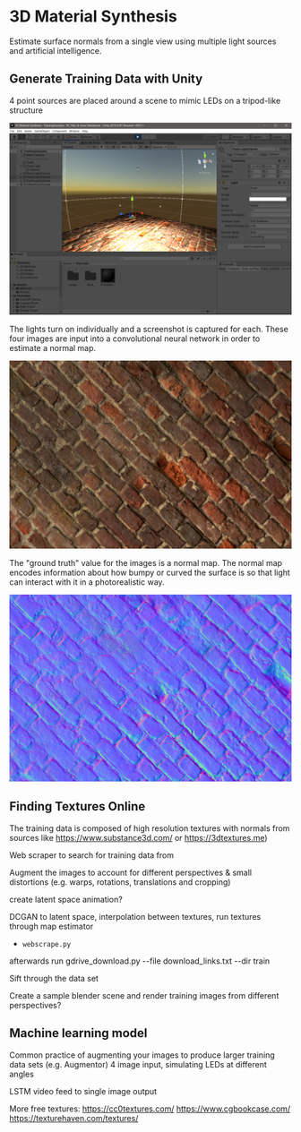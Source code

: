 # 3D Material Synthesis
Estimate surface normals from a single view using multiple light sources and artificial intelligence.

## Generate Training Data with Unity 
4 point sources are placed around a scene to mimic LEDs on a tripod-like structure

![](Screenshot.png)

The lights turn on individually and a screenshot is captured for each. These four images are input into a convolutional neural network in order to estimate a normal map.

![](animation.gif)

The "ground truth" value for the images is a normal map. The normal map encodes information about how bumpy or curved the surface is so that light can interact with it in a photorealistic way.

![](NormalSurface.png)

## Finding Textures Online

The training data is composed of high resolution textures with normals from sources like https://www.substance3d.com/ or https://3dtextures.me) 

Web scraper to search for training data from

Augment the images to account for different perspectives & small distortions (e.g. warps, rotations, translations and cropping) 

create latent space animation?

DCGAN to latent space, interpolation between textures, run textures through map estimator

- `webscrape.py`

afterwards run gdrive_download.py --file download_links.txt --dir train

Sift through the data set

Create a sample blender scene and render training images from different perspectives?

## Machine learning model 

Common practice of augmenting your images to produce larger training data sets (e.g. Augmentor)
4 image input, simulating LEDs at different angles

LSTM video feed to single image output

More free textures: 
    https://cc0textures.com/
    https://www.cgbookcase.com/
    https://texturehaven.com/textures/


